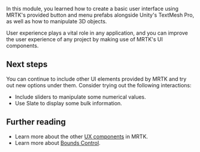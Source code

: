 In this module, you learned how to create a basic user interface using MRTK's provided button and menu prefabs alongside Unity's TextMesh Pro, as well as how to manipulate 3D objects.

User experience plays a vital role in any application, and you can improve the user experience of any project by making use of MRTK's UI components.

## Next steps

You can continue to include other UI elements provided by MRTK and try out new options under them. Consider trying out the following interactions:

* Include sliders to manipulate some numerical values.
* Use Slate to display some bulk information.

## Further reading

* Learn more about the other [UX components](/windows/mixed-reality/mrtk-unity/mrtk3-uxcomponents/packages/uxcomponents/overview) in MRTK.
* Learn more about [Bounds Control](/windows/mixed-reality/mrtk-unity/mrtk3-spatialmanipulation/packages/spatialmanipulation/bounds-control).

